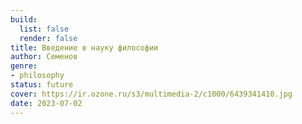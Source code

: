 ```yaml
---
build:
  list: false
  render: false
title: Введение в науку философии
author: Семенов
genre:
- philosophy
status: future
cover: https://ir.ozone.ru/s3/multimedia-2/c1000/6439341410.jpg
date: 2023-07-02
---
```


